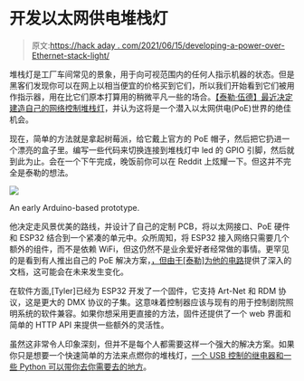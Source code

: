 # 开发以太网供电堆栈灯

> 原文:[https://hack aday . com/2021/06/15/developing-a-power-over-Ethernet-stack-light/](https://hackaday.com/2021/06/15/developing-a-power-over-ethernet-stack-light/)

堆栈灯是工厂车间常见的景象，用于向可视范围内的任何人指示机器的状态。但是黑客们发现你可以在网上以相当便宜的价格买到它们，所以我们开始看到它们被用作指示器，用在比它们原本打算用的稍微平凡一些的场合。[【泰勒·伍德】最近决定建造自己的网络控制堆栈灯](https://hackaday.io/project/179361-poe-stack-light)，并认为这将是一个潜入以太网供电(PoE)世界的绝佳机会。

现在，简单的方法就是拿起树莓派，给它戴上官方的 PoE 帽子，然后把它扔进一个漂亮的盒子里。编写一些代码来切换连接到堆栈灯中 led 的 GPIO 引脚，然后就到此为止。会在一个下午完成，晚饭前你可以在 Reddit 上炫耀一下。但这并不完全是泰勒的想法。

[![](../Images/cf07e83dd7bff1178718a405e454d593.png)](https://hackaday.com/wp-content/uploads/2021/06/poelight_detail.jpg)

An early Arduino-based prototype.

他决定走风景优美的路线，并设计了自己的定制 PCB，将以太网接口、PoE 硬件和 ESP32 结合到一个紧凑的单元中。众所周知，将 ESP32 接入网络只需要几个额外的组件，而不是依赖 WiFi，但这仍然不是业余爱好者经常做的事情。更罕见的是看到有人推出自己的 PoE 解决方案，[，但由于[泰勒]为他的电路](https://www.scorpia.co.uk/2021/05/30/a-primer-on-implementing-poe-devices/)提供了深入的文档，这可能会在未来发生变化。

在软件方面,[Tyler]已经为 ESP32 开发了一个固件，它支持 Art-Net 和 RDM 协议，这是更大的 DMX 协议的子集。这意味着控制器应该与现有的用于控制剧院照明系统的软件兼容。如果你想采用更直接的方法，固件还提供了一个 web 界面和简单的 HTTP API 来提供一些额外的灵活性。

虽然这非常令人印象深刻，但并不是每个人都需要这样一个强大的解决方案。如果你只是想要一个快速简单的方法来点燃你的堆栈灯，[一个 USB 控制的继电器和一些 Python 可以带你去你需要去的地方](https://hackaday.com/2021/01/09/industrial-stack-light-keeps-an-eye-on-prusa-mini/)。